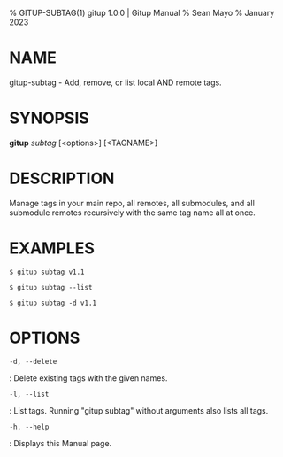 % GITUP-SUBTAG(1) gitup 1.0.0 | Gitup Manual
% Sean Mayo
% January 2023

# NAME

gitup-subtag - Add, remove, or list local AND remote tags.

# SYNOPSIS

**gitup** *subtag* [\<options\>] \[<TAGNAME\>\]

# DESCRIPTION

Manage tags in your main repo, all remotes, all submodules, and all submodule remotes recursively with the same tag name all at once.

# EXAMPLES

`$ gitup subtag v1.1`

`$ gitup subtag --list`

`$ gitup subtag -d v1.1`

# OPTIONS

`-d, --delete`

: Delete existing tags with the given names.

`-l, --list`

: List tags. Running "gitup subtag" without arguments also lists all tags.

`-h, --help`

: Displays this Manual page.